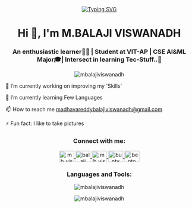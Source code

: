 <div align="center">

<a href="https://git.io/typing-svg">
  <img src="https://readme-typing-svg.demolab.com?font=Exo+2&size=30&pause=1000&color=9C14E4&background=FCFCFF00&width=450&lines=Hi...%F0%9F%91%8Bthere%2C+balaji++here..;Thank+you+%F0%9F%98%8Afor+visiting+.." alt="Typing SVG" />
</a>

<h1 align="center">Hi 👋, I'm M.BALAJI VISWANADH</h1>
<h3 align="center">An enthusiastic learner🤸‍♀️ | Student at VIT-AP | CSE AI&ML Major🎓| Intersect in learning Tec-Stuff..📎</h3>
<p align="center"> <img src="https://komarev.com/ghpvc/?username=mbalajiviswanadh&label=Profile%20views&color=0e75b6&style=flat" alt="mbalajiviswanadh" /> </p>

<p align="left">🔭 I’m currently working on improving my 'Skills'</p>
<p align="left">🌱 I’m currently learning Few Languages</p>
<p align="left">📫 How to reach me <a href="mailto:madhavareddybalajiviswanadh@gmail.com">madhavareddybalajiviswanadh@gmail.com</a></p>
<p align="left">⚡ Fun fact: I like to take pictures</p>

<h3 align="center">Connect with me:</h3>

<p align="center">
<a href="https://twitter.com/mb_viswanadh" target="blank">
  <img align="center" src="https://raw.githubusercontent.com/rahuldkjain/github-profile-readme-generator/master/src/images/icons/Social/twitter.svg" alt="mb_viswanadh" height="30" width="40" />
</a>
<a href="https://www.linkedin.com/in/balaji-viswanadh-875473220/" target="blank">
  <img align="center" src="https://raw.githubusercontent.com/rahuldkjain/github-profile-readme-generator/master/src/images/icons/Social/linked-in-alt.svg" alt="balaji visanadh" height="30" width="40" />
</a>
<a href="https://instagram.com/mb_viswanadh" target="blank">
  <img align="center" src="https://raw.githubusercontent.com/rahuldkjain/github-profile-readme-generator/master/src/images/icons/Social/instagram.svg" alt="mb_viswanadh" height="30" width="40" />
</a>
<a href="https://discord.gg/bunty </>#6750" target="blank">
  <img align="center" src="https://raw.githubusercontent.com/rahuldkjain/github-profile-readme-generator/master/src/images/icons/Social/discord.svg" alt="bunty </>#6750" height="30" width="40" />
</a>
<a href="https://bento.me/mbviswanadh" target="blank">
  <img align="center" src="https://pbs.twimg.com/profile_images/1603027246255685633/R8UyVx4C_400x400.jpg" alt="bento" height="30" width="40" />
</a>

</p>

<h3 align="center">Languages and Tools:</h3>

<p align="center"> 
  <!-- Your icons here -->
</p>

<p align="center">
  <img align="center" src="https://github-readme-stats.vercel.app/api/top-langs?username=mbalajiviswanadh&show_icons=true&locale=en&theme=tokyonight&title_color=9c38ff" alt="mbalajiviswanadh" />
</p>

<p align="center">
  <img align="center" src="https://github-readme-streak-stats.herokuapp.com/?user=mbalajiviswanadh&theme=blueberry_duo" alt="mbalajiviswanadh" />
</p>

</div>
